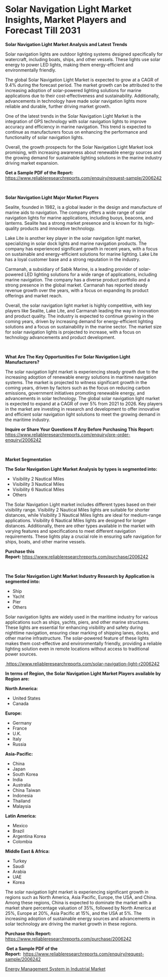 <p><h1>Solar Navigation Light Market Insights, Market Players and Forecast Till 2031</h1></p><p><strong>Solar Navigation Light Market Analysis and Latest Trends</strong></p>
<p><p>Solar navigation lights are outdoor lighting systems designed specifically for watercraft, including boats, ships, and other vessels. These lights use solar energy to power LED lights, making them energy-efficient and environmentally friendly.</p><p>The global Solar Navigation Light Market is expected to grow at a CAGR of 9.4% during the forecast period. The market growth can be attributed to the increasing adoption of solar-powered lighting solutions for marine applications due to their cost-effectiveness and sustainability. Additionally, advancements in technology have made solar navigation lights more reliable and durable, further driving market growth.</p><p>One of the latest trends in the Solar Navigation Light Market is the integration of GPS technology with solar navigation lights to improve accuracy and efficiency in marine navigation. This trend is expected to continue as manufacturers focus on enhancing the performance and functionality of solar navigation lights.</p><p>Overall, the growth prospects for the Solar Navigation Light Market look promising, with increasing awareness about renewable energy sources and the growing demand for sustainable lighting solutions in the marine industry driving market expansion.</p></p>
<p><strong>Get a Sample PDF of the Report:&nbsp;</strong> <a href="https://www.reliableresearchreports.com/enquiry/request-sample/2006242">https://www.reliableresearchreports.com/enquiry/request-sample/2006242</a></p>
<p>&nbsp;</p>
<p><strong>Solar Navigation Light Major Market Players</strong></p>
<p><p>Sealite, founded in 1982, is a global leader in the design and manufacture of marine aids to navigation. The company offers a wide range of solar navigation lights for marine applications, including buoys, beacons, and lanterns. Sealite has a strong market presence and is known for its high-quality products and innovative technology.</p><p>Lake Lite is another key player in the solar navigation light market, specializing in solar dock lights and marine navigation products. The company has experienced significant growth in recent years, with a focus on sustainable and energy-efficient solutions for marine lighting. Lake Lite has a loyal customer base and a strong reputation in the industry.</p><p>Carmanah, a subsidiary of Sabik Marine, is a leading provider of solar-powered LED lighting solutions for a wide range of applications, including marine navigation. The company has a diverse product portfolio and a strong presence in the global market. Carmanah has reported steady revenue growth over the years, with a focus on expanding its product offerings and market reach.</p><p>Overall, the solar navigation light market is highly competitive, with key players like Sealite, Lake Lite, and Carmanah leading the way in innovation and product quality. The industry is expected to continue growing in the coming years, driven by increasing demand for energy-efficient lighting solutions and a focus on sustainability in the marine sector. The market size for solar navigation lights is projected to increase, with a focus on technology advancements and product development.</p></p>
<p>&nbsp;</p>
<p><strong>What Are The Key Opportunities For Solar Navigation Light Manufacturers?</strong></p>
<p><p>The solar navigation light market is experiencing steady growth due to the increasing adoption of renewable energy solutions in maritime navigation systems. The market is projected to witness significant growth in the coming years, driven by factors such as the focus on reducing carbon emissions, government initiatives promoting renewable energy, and advancements in solar technology. The global solar navigation light market is expected to expand at a CAGR of over 5% from 2021 to 2026. Key players in the market are investing in research and development to offer innovative and efficient solar navigation light solutions to meet the growing demand in the maritime industry.</p></p>
<p><strong>Inquire or Share Your Questions If Any Before Purchasing This Report:</strong> <a href="https://www.reliableresearchreports.com/enquiry/pre-order-enquiry/2006242">https://www.reliableresearchreports.com/enquiry/pre-order-enquiry/2006242</a></p>
<p>&nbsp;</p>
<p><strong>Market Segmentation</strong></p>
<p><strong>The Solar Navigation Light Market Analysis by types is segmented into:</strong></p>
<p><ul><li>Visibility 2 Nautical Miles</li><li>Visibility 3 Nautical Miles</li><li>Visibility 6 Nautical Miles</li><li>Others</li></ul></p>
<p><p>The Solar Navigation Light market includes different types based on their visibility range. Visibility 2 Nautical Miles lights are suitable for shorter distances, while Visibility 3 Nautical Miles lights are ideal for medium-range applications. Visibility 6 Nautical Miles lights are designed for longer distances. Additionally, there are other types available in the market with varying features and specifications to meet different navigation requirements. These lights play a crucial role in ensuring safe navigation for ships, boats, and other marine vessels.</p></p>
<p><strong>Purchase this Report:&nbsp;</strong><a href="https://www.reliableresearchreports.com/purchase/2006242">https://www.reliableresearchreports.com/purchase/2006242</a></p>
<p>&nbsp;</p>
<p><strong>The Solar Navigation Light Market Industry Research by Application is segmented into:</strong></p>
<p><ul><li>Ship</li><li>Yacht</li><li>Pier</li><li>Others</li></ul></p>
<p><p>Solar navigation lights are widely used in the maritime industry for various applications such as ships, yachts, piers, and other marine structures. These lights are essential for enhancing visibility and safety during nighttime navigation, ensuring clear marking of shipping lanes, docks, and other marine infrastructure. The solar-powered feature of these lights makes them cost-effective and environmentally friendly, providing a reliable lighting solution even in remote locations without access to traditional power sources.</p></p>
<p><a href="https://www.reliableresearchreports.com/solar-navigation-light-r2006242">&nbsp;https://www.reliableresearchreports.com/solar-navigation-light-r2006242</a></p>
<p><strong>In terms of Region, the Solar Navigation Light Market Players available by Region are:</strong></p>
<p>
    <p> <strong> North America: </strong>
        <ul>
            <li>United States</li>
            <li>Canada</li>
        </ul>
        </p> 
    <p> <strong> Europe: </strong>
        <ul>
            <li>Germany</li>
            <li>France</li>
            <li>U.K.</li>
            <li>Italy</li>
            <li>Russia</li>
        </ul>
        </p> 
    <p> <strong> Asia-Pacific: </strong>
        <ul>
            <li>China</li>
            <li>Japan</li>
            <li>South Korea</li>
            <li>India</li>
            <li>Australia</li>
            <li>China Taiwan</li>
            <li>Indonesia</li>
            <li>Thailand</li>
            <li>Malaysia</li>
        </ul>
        </p> 
    <p> <strong> Latin America: </strong>
        <ul>
            <li>Mexico</li>
            <li>Brazil</li>
            <li>Argentina Korea</li>
            <li>Colombia</li>
        </ul>
        </p> 
    <p> <strong> Middle East & Africa: </strong>
        <ul>
            <li>Turkey</li>
            <li>Saudi</li>
            <li>Arabia</li>
            <li>UAE</li>
            <li>Korea</li>
        </ul>
    </p>
    </p>
<p><p>The solar navigation light market is experiencing significant growth in regions such as North America, Asia Pacific, Europe, the USA, and China. Among these regions, China is expected to dominate the market with a market share percentage valuation of 35%, followed by North America at 25%, Europe at 20%, Asia Pacific at 15%, and the USA at 5%. The increasing adoption of sustainable energy sources and advancements in solar technology are driving the market growth in these regions.</p></p>
<p><strong>Purchase this Report: </strong><a href="https://www.reliableresearchreports.com/purchase/2006242">https://www.reliableresearchreports.com/purchase/2006242</a></p>
<p>&nbsp;<strong>Get a Sample PDF of the Report:&nbsp;&nbsp;</strong><a href="https://www.reliableresearchreports.com/enquiry/request-sample/2006242">https://www.reliableresearchreports.com/enquiry/request-sample/2006242</a></p>
<p><strong></strong></p>
<p><p><a href="https://github.com/marshallymanow/Market-Research-Report-List-1/blob/main/energy-management-system-in-industrial-market.md">Energy Management System in Industrial Market</a></p></p>